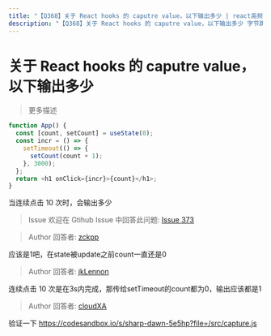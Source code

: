 ```yaml
---
title: "【Q368】关于 React hooks 的 caputre value，以下输出多少 | react高频面试题"
description: "【Q368】关于 React hooks 的 caputre value，以下输出多少 字节跳动面试题、阿里腾讯面试题、美团小米面试题。"
---
```


# 关于 React hooks 的 caputre value，以下输出多少

> 更多描述

```js
function App() {
  const [count, setCount] = useState(0);
  const incr = () => {
    setTimeout(() => {
      setCount(count + 1);
    }, 3000);
  };
  return <h1 onClick={incr}>{count}</h1>;
}
```

当连续点击 10 次时，会输出多少

> Issue
> 欢迎在 Gtihub Issue 中回答此问题: [Issue 373](https://github.com/shfshanyue/Daily-Question/issues/373)

> Author
> 回答者: [zckpp](https://github.com/zckpp)

应该是1吧，在state被update之前count一直还是0

> Author
> 回答者: [jkLennon](https://github.com/jkLennon)

连续点击 10 次是在3s内完成，那传给setTimeout的count都为0，输出应该都是1

> Author
> 回答者: [cloudXA](https://github.com/cloudXA)

验证一下 https://codesandbox.io/s/sharp-dawn-5e5hp?file=/src/capture.js
